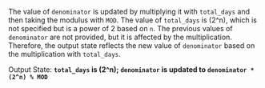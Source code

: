 The value of `denominator` is updated by multiplying it with `total_days` and then taking the modulus with `MOD`. The value of `total_days` is \(2^n\), which is not specified but is a power of 2 based on `n`. The previous values of `denominator` are not provided, but it is affected by the multiplication. Therefore, the output state reflects the new value of `denominator` based on the multiplication with `total_days`.

Output State: **`total_days` is \(2^n\); `denominator` is updated to `denominator * (2^n) % MOD`**